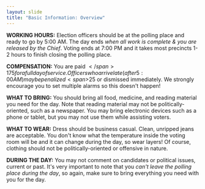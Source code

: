 ```yaml
---
layout: slide
title: "Basic Information: Overview"
---
```


**WORKING HOURS:** Election officers should be at the polling place and ready to go by 5:00 AM. The day ends *when all work is complete &amp; you are released by the Chief*. Voting ends at 7:00 PM and it takes most precincts 1-2 hours to finish closing the polling place.

**COMPENSATION:** You are paid <span>$</span>175 for a full day of service. Officers who arrive late (after 5:00 AM) may be penalized <span>$</span>25 or dismissed immediately. We strongly encourage you to set multiple alarms so this doesn&#39;t happen!

**WHAT TO BRING:** You should bring all food, medicine, and reading material you need for the day. Note that reading material may not be politically-oriented, such as a newspaper. You may bring electronic devices such as a phone or tablet, but you may not use them while assisting voters.

**WHAT TO WEAR:** Dress should be business casual. Clean, unripped jeans are acceptable. You don&#39;t know what the temperature inside the voting room will be and it can change during the day, so wear layers! Of course, clothing should not be politically-oriented or offensive in nature.

**DURING THE DAY:** You may not comment on candidates or political issues, current or past. It&#39;s very important to note that you *can&#39;t leave the polling place during the day*, so again, make sure to bring everything you need with you for the day.
